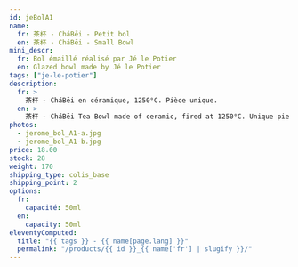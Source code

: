 ```yaml
---
id: jeBolA1
name:
  fr: 茶杯 - CháBēi - Petit bol
  en: 茶杯 - CháBēi - Small Bowl
mini_descr:
  fr: Bol émaillé réalisé par Jé le Potier
  en: Glazed bowl made by Jé le Potier
tags: ["je-le-potier"]
description:
  fr: >
    茶杯 - CháBēi en céramique, 1250°C. Pièce unique.
  en: >
    茶杯 - CháBēi Tea Bowl made of ceramic, fired at 1250°C. Unique piece.
photos:
  - jerome_bol_A1-a.jpg
  - jerome_bol_A1-b.jpg
price: 18.00
stock: 28
weight: 170
shipping_type: colis_base
shipping_point: 2
options:
  fr:
    capacité: 50ml
  en:
    capacity: 50ml
eleventyComputed:
  title: "{{ tags }} - {{ name[page.lang] }}"
  permalink: "/products/{{ id }}_{{ name['fr'] | slugify }}/"
---
```

